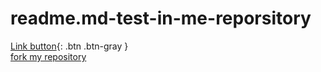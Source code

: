 # readme.md-test-in-me-reporsitory
[Link button](http://example.com/){: .btn .btn-gray }
<br>
[fork my repository](https://github.com/user/repository/fork)
